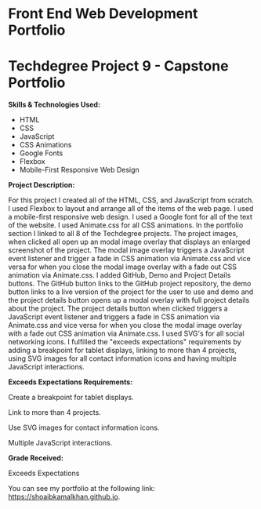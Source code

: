 # Front End Web Development Portfolio
# Techdegree Project 9 - Capstone Portfolio

**Skills & Technologies Used:**

- HTML
- CSS
- JavaScript
- CSS Animations
- Google Fonts
- Flexbox
- Mobile-First Responsive Web Design

**Project Description:**

For this project I created all of the HTML, CSS, and JavaScript from scratch. I used Flexbox to layout and arrange all of the items of the web page. I used a mobile-first responsive web design. I used a Google font for all of the text of the website. I used Animate.css for all CSS animations. In the portfolio section I linked to all 8 of the Techdegree projects. The project images, when clicked all open up an modal image overlay that displays an enlarged screenshot of the project. The modal image overlay triggers a JavaScript event listener and trigger a fade in CSS animation via Animate.css and vice versa for when you close the modal image overlay with a fade out CSS animation via Animate.css. I added GitHub, Demo and Project Details buttons. The GitHub button links to the GitHub project repository, the demo button links to a live version of the project for the user to use and demo and the project details button opens up a modal overlay with full project details about the project. The project details button when clicked triggers a JavaScript event listener and triggers a fade in CSS animation via Animate.css and vice versa for when you close the modal image overlay with a fade out CSS animation via Animate.css. I used SVG's for all social networking icons. I fulfilled the "exceeds expectations" requirements by adding a breakpoint for tablet displays, linking to more than 4 projects, using SVG images for all contact information icons and having multiple JavaScript interactions.

**Exceeds Expectations Requirements:**

Create a breakpoint for tablet displays.

Link to more than 4 projects.

Use SVG images for contact information icons.

Multiple JavaScript interactions.

**Grade Received:**

Exceeds Expectations

You can see my portfolio at the following link: https://shoaibkamalkhan.github.io.
